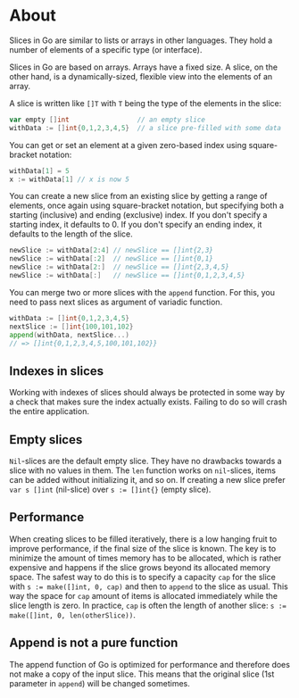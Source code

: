 # About

Slices in Go are similar to lists or arrays in other languages.
They hold a number of elements of a specific type (or interface).

Slices in Go are based on arrays.
Arrays have a fixed size.
A slice, on the other hand, is a dynamically-sized, flexible view into the elements of an array.

A slice is written like `[]T` with `T` being the type of the elements in the slice:

```go
var empty []int                 // an empty slice
withData := []int{0,1,2,3,4,5}  // a slice pre-filled with some data
```

You can get or set an element at a given zero-based index using square-bracket notation:

```go
withData[1] = 5
x := withData[1] // x is now 5
```

You can create a new slice from an existing slice by getting a range of elements, once again using square-bracket notation, but specifying both a starting (inclusive) and ending (exclusive) index.
If you don't specify a starting index, it defaults to 0.
If you don't specify an ending index, it defaults to the length of the slice.

```go
newSlice := withData[2:4] // newSlice == []int{2,3}
newSlice := withData[:2]  // newSlice == []int{0,1}
newSlice := withData[2:]  // newSlice == []int{2,3,4,5}
newSlice := withData[:]   // newSlice == []int{0,1,2,3,4,5}
```

You can merge two or more slices with the `append` function. For this, you need to pass next slices as argument of variadic function.

```go
withData := []int{0,1,2,3,4,5}
nextSlice := []int{100,101,102}
append(withData, nextSlice...)
// => []int{0,1,2,3,4,5,100,101,102}}
```

## Indexes in slices

Working with indexes of slices should always be protected in some way by a check that makes sure the index actually exists.
Failing to do so will crash the entire application.

## Empty slices

`Nil`-slices are the default empty slice. They have no drawbacks towards a slice with no values in them.
The `len` function works on `nil`-slices, items can be added without initializing it, and so on.
If creating a new slice prefer `var s []int` (nil-slice) over `s := []int{}` (empty slice).

## Performance

When creating slices to be filled iteratively, there is a low hanging fruit to improve performance, if the final size of the slice is known.
The key is to minimize the amount of times memory has to be allocated, which is rather expensive and happens if the slice grows beyond its allocated memory space.
The safest way to do this is to specify a capacity `cap` for the slice with `s := make([]int, 0, cap)` and then to `append` to the slice as usual.
This way the space for `cap` amount of items is allocated immediately while the slice length is zero.
In practice, `cap` is often the length of another slice: `s := make([]int, 0, len(otherSlice))`.

## Append is not a pure function

The append function of Go is optimized for performance and therefore does not make a copy of the input slice.
This means that the original slice (1st parameter in `append`) will be changed sometimes.
